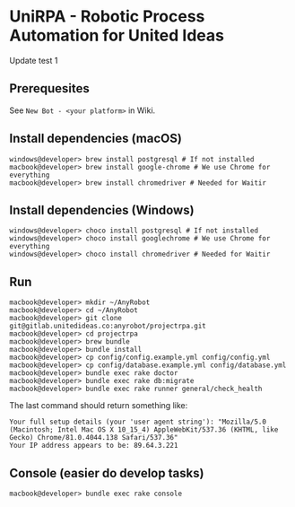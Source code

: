# UniRPA - Robotic Process Automation for United Ideas

Update test 1

## Prerequesites

See `New Bot - <your platform>` in Wiki.

## Install dependencies (macOS)

```shell
windows@developer> brew install postgresql # If not installed
macbook@developer> brew install google-chrome # We use Chrome for everything
macbook@developer> brew install chromedriver # Needed for Waitir
```

## Install dependencies (Windows)

```shell
windows@developer> choco install postgresql # If not installed
windows@developer> choco install googlechrome # We use Chrome for everything
windows@developer> choco install chromedriver # Needed for Waitir
```

## Run

```shell
macbook@developer> mkdir ~/AnyRobot
macbook@developer> cd ~/AnyRobot
macbook@developer> git clone git@gitlab.unitedideas.co:anyrobot/projectrpa.git
macbook@developer> cd projectrpa
macbook@developer> brew bundle
macbook@developer> bundle install
macbook@developer> cp config/config.example.yml config/config.yml
macbook@developer> cp config/database.example.yml config/database.yml
macbook@developer> bundle exec rake doctor
macbook@developer> bundle exec rake db:migrate
macbook@developer> bundle exec rake runner general/check_health
```

The last command should return something like:

```
Your full setup details (your 'user agent string'): "Mozilla/5.0 (Macintosh; Intel Mac OS X 10_15_4) AppleWebKit/537.36 (KHTML, like Gecko) Chrome/81.0.4044.138 Safari/537.36"
Your IP address appears to be: 89.64.3.221
```

## Console (easier do develop tasks)

```shell
macbook@developer> bundle exec rake console
```
